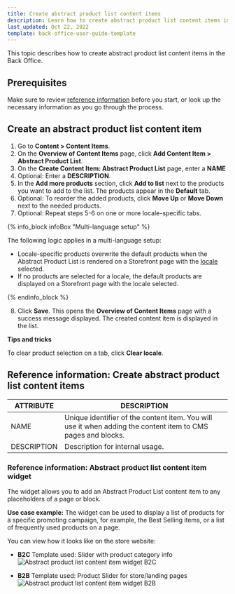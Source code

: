 ```yaml
---
title: Create abstract product list content items
description: Learn how to create abstract product list content items in the Back Office.
last_updated: Oct 22, 2022
template: back-office-user-guide-template
---
```


This topic describes how to create abstract product list content items in the Back Office.

## Prerequisites

Make sure to review [reference information](#reference-information-create-abstract-product-list-content-items) before you start, or look up the necessary information as you go through the process.

## Create an abstract product list content item

1. Go to **Content&nbsp;<span aria-label="and then">></span> Content Items**.
2. On the **Overview of Content Items** page, click **Add Content Item&nbsp;<span aria-label="and then">></span> Abstract Product List**.
3. On the **Create Content Item: Abstract Product List** page, enter a **NAME**
4. Optional: Enter a **DESCRIPTION**.
5. In the **Add more products** section, click **Add to list** next to the products you want to add to the list.
    The products appear in the **Default** tab.
6. Optional: To reorder the added products, click **Move Up** or **Move Down** next to the needed products.  
7. Optional: Repeat steps 5-6 on one or more locale-specific tabs.

{% info_block infoBox "Multi-language setup" %}

The following logic applies in a multi-language setup:
* Locale-specific products overwrite the default products when the Abstract Product List is rendered on a Storefront page with the [locale](/docs/dg/dev/backend-development/data-manipulation/datapayload-conversion/multi-language-setup.html) selected.
* If no products are selected for a locale, the default products are displayed on a Storefront page with the locale selected.

{% endinfo_block %}

8. Click **Save**.
  This opens the **Overview of Content Items** page with a success message displayed. The created content item is displayed in the list.

**Tips and tricks**

To clear product selection on a tab, click **Clear locale**.

## Reference information: Create abstract product list content items

| ATTRIBUTE | DESCRIPTION |
| --- | --- |
| NAME | Unique identifier of the content item. You will use it when adding the content item to CMS pages and blocks. |
| DESCRIPTION | Description for internal usage. |


### Reference information: Abstract product list content item widget

The widget allows you to add an Abstract Product List content item to any placeholders of a page or block.

**Use case example:** The widget can be used to display a list of products for a specific promoting campaign, for example, the Best Selling items, or a list of frequently used products on a page.

You can view how it looks like on the store website:

* **B2C**
Template used: Slider with product category info
![Abstract product list content item widget B2C](https://spryker.s3.eu-central-1.amazonaws.com/docs/User+Guides/Back+Office+User+Guides/Content+Management+System/Content+Item+Widgets/Content+Item+Widgets+types%3A+Reference+Information/abstract-product-list-yves-b2c.png)

* **B2B**
Template used: Product Slider for store/landing pages
![Abstract product list content item widget B2B](https://spryker.s3.eu-central-1.amazonaws.com/docs/User+Guides/Back+Office+User+Guides/Content+Management+System/Content+Item+Widgets/Content+Item+Widgets+types%3A+Reference+Information/apl-template-b2b.png)
